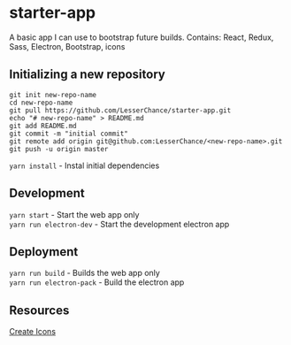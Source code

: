 # starter-app
A basic app I can use to bootstrap future builds. Contains: React, Redux, Sass, Electron, Bootstrap, icons

## Initializing a new repository
    git init new-repo-name
    cd new-repo-name
    git pull https://github.com/LesserChance/starter-app.git
    echo "# new-repo-name" > README.md
    git add README.md
    git commit -m "initial commit"
    git remote add origin git@github.com:LesserChance/<new-repo-name>.git
    git push -u origin master

```yarn install``` - Instal initial dependencies

## Development
```yarn start``` - Start the web app only  
```yarn run electron-dev``` - Start the development electron app  

## Deployment
```yarn run build``` - Builds the web app only  
```yarn run electron-pack``` - Build the electron app  

## Resources
[Create Icons](https://favicon.io/favicon-generator/)
